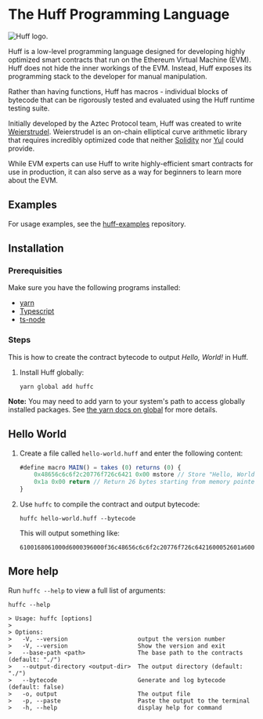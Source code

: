 # The Huff Programming Language

![Huff logo.](logo.png)

Huff is a low-level programming language designed for developing highly optimized smart contracts that run on the Ethereum Virtual Machine (EVM). Huff does not hide the inner workings of the EVM. Instead, Huff exposes its programming stack to the developer for manual manipulation.

Rather than having functions, Huff has macros - individual blocks of bytecode that can be rigorously tested and evaluated using the Huff runtime testing suite.

Initially developed by the Aztec Protocol team, Huff was created to write [Weierstrudel](https://github.com/aztecprotocol/weierstrudel/tree/master/huff_modules). Weierstrudel is an on-chain elliptical curve arithmetic library that requires incredibly optimized code that neither [Solidity](https://docs.soliditylang.org/en/v0.8.14/) nor [Yul](https://docs.soliditylang.org/en/v0.8.9/yul.html) could provide.

While EVM experts can use Huff to write highly-efficient smart contracts for use in production, it can also serve as a way for beginners to learn more about the EVM.

## Examples

For usage examples, see the [huff-examples](https://github.com/huff-language/huff-examples) repository.

## Installation

### Prerequisities

Make sure you have the following programs installed:

- [yarn](https://www.npmjs.com/package/yarn)
- [Typescript](https://www.npmjs.com/package/typescript)
- [ts-node](https://www.npmjs.com/package/ts-node#overview)

### Steps

This is how to create the contract bytecode to output _Hello, World!_ in Huff.

1. Install Huff globally:

    ```shell
    yarn global add huffc
    ```

**Note:** You may need to add yarn to your system's path to access globally installed packages. See [the yarn docs on global](https://classic.yarnpkg.com/en/docs/cli/global) for more details.

## Hello World

1. Create a file called `hello-world.huff` and enter the following content:

    ```javascript
    #define macro MAIN() = takes (0) returns (0) {
        0x48656c6c6f2c20776f726c6421 0x00 mstore // Store "Hello, World!" in memory.
        0x1a 0x00 return // Return 26 bytes starting from memory pointer 0.
    }
    ```

2. Use `huffc` to compile the contract and output bytecode:

    ```shell
    huffc hello-world.huff --bytecode
    ```

    This will output something like:

    ```plaintext
    6100168061000d6000396000f36c48656c6c6f2c20776f726c6421600052601a6000f3 
    ```

## More help

Run `huffc --help` to view a full list of arguments:

```shell
huffc --help

> Usage: huffc [options]
> 
> Options:
>   -V, --version                    output the version number
>   -V, --version                    Show the version and exit
>   --base-path <path>               The base path to the contracts (default: "./")
>   --output-directory <output-dir>  The output directory (default: "./")
>   --bytecode                       Generate and log bytecode (default: false)
>   -o, output                       The output file
>   -p, --paste                      Paste the output to the terminal
>   -h, --help                       display help for command
```
